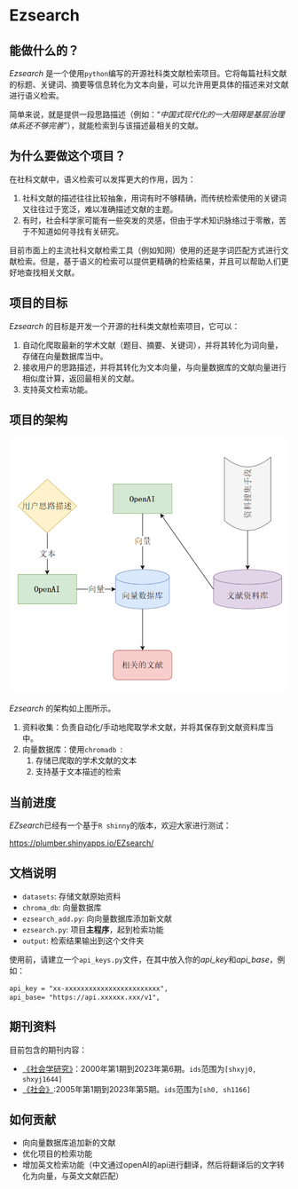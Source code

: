 # Ezsearch

## 能做什么的？

*Ezsearch* 是一个使用`python`编写的开源社科类文献检索项目。它将每篇社科文献的标题、关键词、摘要等信息转化为文本向量，可以允许用更具体的描述来对文献进行语义检索。

简单来说，就是提供一段思路描述（例如：“*中国式现代化的一大阻碍是基层治理体系还不够完善*”），就能检索到与该描述最相关的文献。

## 为什么要做这个项目？

在社科文献中，语义检索可以发挥更大的作用，因为：

1. 社科文献的描述往往比较抽象，用词有时不够精确，而传统检索使用的关键词又往往过于宽泛，难以准确描述文献的主题。
2. 有时，社会科学家可能有一些突发的灵感，但由于学术知识脉络过于零散，苦于不知道如何寻找有关研究。

目前市面上的主流社科文献检索工具（例如知网）使用的还是字词匹配方式进行文献检索。但是，基于语义的检索可以提供更精确的检索结果，并且可以帮助人们更好地查找相关文献。

## 项目的目标

*Ezsearch* 的目标是开发一个开源的社科类文献检索项目，它可以：

1. 自动化爬取最新的学术文献（题目、摘要、关键词），并将其转化为词向量，存储在向量数据库当中。
2. 接收用户的思路描述，并将其转化为文本向量，与向量数据库的文献向量进行相似度计算，返回最相关的文献。
3. 支持英文检索功能。

## 项目的架构

![基本架构](figs/image.png)

*Ezsearch* 的架构如上图所示。

1. 资料收集：负责自动化/手动地爬取学术文献，并将其保存到文献资料库当中。
2. 向量数据库：使用`chromadb `:
   1. 存储已爬取的学术文献的文本
   2. 支持基于文本描述的检索

## 当前进度

*EZsearch*已经有一个基于`R shinny`的版本，欢迎大家进行测试：

https://plumber.shinyapps.io/EZsearch/

## 文档说明

- `datasets`: 存储文献原始资料
- `chroma_db`: 向量数据库
- `ezsearch_add.py`: 向向量数据库添加新文献
- `ezsearch.py`: 项目**主程序**，起到检索功能
- `output`: 检索结果输出到这个文件夹

使用前，请建立一个`api_keys.py`文件，在其中放入你的*api_key*和*api_base*，例如：
```
api_key = "xx-xxxxxxxxxxxxxxxxxxxxxxxx",
api_base= "https://api.xxxxxx.xxx/v1",
```

## 期刊资料

目前包含的期刊内容：

- [《社会学研究》](http://shxyj.ajcass.org/)：2000年第1期到2023年第6期。`ids`范围为`[shxyj0, shxyj1644]`
- [《社会》](https://www.society.shu.edu.cn/CN/1004-8804/home.shtml):2005年第1期到2023年第5期。`ids`范围为`[sh0, sh1166]`

## 如何贡献

- 向向量数据库追加新的文献
- 优化项目的检索功能
- 增加英文检索功能（中文通过openAI的api进行翻译，然后将翻译后的文字转化为向量，与英文文献匹配）